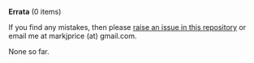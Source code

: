 **Errata** (0 items)

If you find any mistakes, then please [raise an issue in this repository](https://github.com/markjprice/cs14net10/issues) or email me at markjprice (at) gmail.com.

None so far.